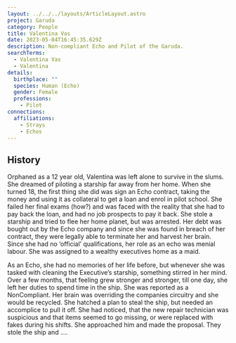 ```yaml
---
layout: ../../../layouts/ArticleLayout.astro
project: Garuda
category: People
title: Valentina Vas
date: 2023-05-04T16:45:35.629Z
description: Non-compliant Echo and Pilot of the Garuda.
searchTerms:
  - Valentina Vas
  - Valentina
details:
  birthplace: ""
  species: Human (Echo)
  gender: Female
  professions:
    - Pilot
connections:
  affiliations:
    - Strays
    - Echos
---
```

## History

Orphaned as a 12 year old, Valentina was left alone to survive in the slums. She dreamed of piloting a starship far away from her home. When she turned 18, the first thing she did was sign an Echo contract, taking the money and using it as collateral to get a loan and enrol in pilot school. She failed her final exams (how?) and was faced with the reality that she had to pay back the loan, and had no job prospects to pay it back. She stole a starship and tried to flee her home planet, but was arrested. Her debt was bought out by the Echo company and since she was found in breach of her contract, they were legally able to terminate her and harvest her brain. Since she had no ‘official’ qualifications, her role as an echo was menial labour. She was assigned to a wealthy executives home as a maid. 

As an Echo, she had no memories of her life before, but whenever she was tasked with cleaning the Executive’s starship, something stirred in her mind. Over a few months, that feeling grew stronger and stronger, till one day, she left her duties to spend time in the ship. She was reported as a NonCompliant. Her brain was overriding the companies circuitry and she would be recycled. She hatched a plan to steal the ship, but needed an accomplice to pull it off. She had noticed, that the new repair technician was suspicious and that items seemed to go missing, or were replaced with fakes during his shifts. She approached him and made the proposal. They stole the ship and ….
